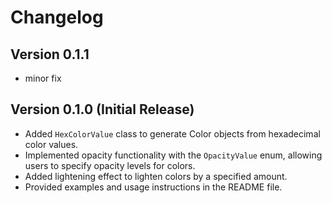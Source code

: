 # Changelog

## Version 0.1.1
- minor fix

## Version 0.1.0 (Initial Release)
- Added `HexColorValue` class to generate Color objects from hexadecimal color values.
- Implemented opacity functionality with the `OpacityValue` enum, allowing users to specify opacity levels for colors.
- Added lightening effect to lighten colors by a specified amount.
- Provided examples and usage instructions in the README file.